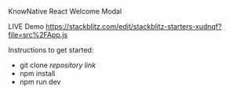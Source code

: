 KnowNative React Welcome Modal

LIVE Demo
https://stackblitz.com/edit/stackblitz-starters-xudnqf?file=src%2FApp.js

Instructions to get started:

* git clone *repository link*
* npm install
* npm run dev
